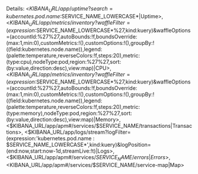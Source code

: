 Details: <$KIBANA_URL/app/uptime?search=kubernetes.pod.name:$SERVICE_NAME_LOWERCASE*|Uptime>, <$KIBANA_URL/app/metrics/inventory?waffleFilter=(expression:%27kubernetes.pod.name%20:%20$SERVICE_NAME_LOWERCASE*%27,kind:kuery)&waffleOptions=(accountId:%27%27,autoBounds:!f,boundsOverride:(max:1,min:0),customMetrics:!(),customOptions:!(),groupBy:!((field:kubernetes.node.name)),legend:(palette:temperature,reverseColors:!f,steps:20),metric:(type:cpu),nodeType:pod,region:%27%27,sort:(by:value,direction:desc),view:map)|CPU>, <$KIBANA_URL/app/metrics/inventory?waffleFilter=(expression:%27kubernetes.pod.name%20:%20$SERVICE_NAME_LOWERCASE*%27,kind:kuery)&waffleOptions=(accountId:%27%27,autoBounds:!f,boundsOverride:(max:1,min:0),customMetrics:!(),customOptions:!(),groupBy:!((field:kubernetes.node.name)),legend:(palette:temperature,reverseColors:!f,steps:20),metric:(type:memory),nodeType:pod,region:%27%27,sort:(by:value,direction:desc),view:map)|Memory>, <$KIBANA_URL/app/apm#/services/$SERVICE_NAME/transactions|Transactions>, <$KIBANA_URL/app/logs/stream?logFilter=(expression:'kubernetes.pod.name : $SERVICE_NAME_LOWERCASE*',kind:kuery)&logPosition=(end:now,start:now-1d,streamLive:!t)|Logs>, <$KIBANA_URL/app/apm#/services/$SERVICE_NAME/errors|Errors>, <$KIBANA_URL/app/apm#/services/$SERVICE_NAME/service-map|Map>
